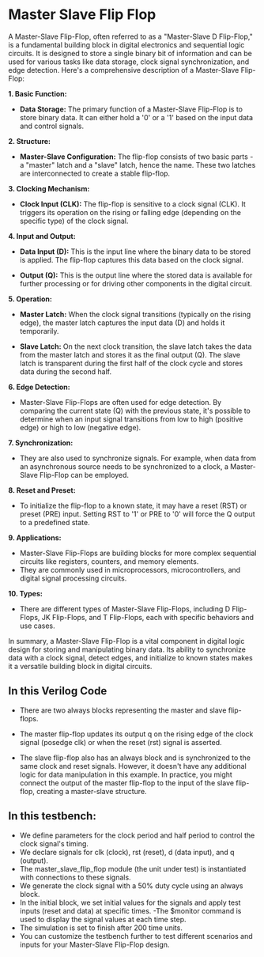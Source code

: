 # Master Slave Flip Flop
A Master-Slave Flip-Flop, often referred to as a "Master-Slave D Flip-Flop," is a fundamental building block in digital electronics and sequential logic circuits. It is designed to store a single binary bit of information and can be used for various tasks like data storage, clock signal synchronization, and edge detection. Here's a comprehensive description of a Master-Slave Flip-Flop:

**1. Basic Function:**
   - **Data Storage:** The primary function of a Master-Slave Flip-Flop is to store binary data. It can either hold a '0' or a '1' based on the input data and control signals.

**2. Structure:**
   - **Master-Slave Configuration:** The flip-flop consists of two basic parts - a "master" latch and a "slave" latch, hence the name. These two latches are interconnected to create a stable flip-flop.

**3. Clocking Mechanism:**
   - **Clock Input (CLK):** The flip-flop is sensitive to a clock signal (CLK). It triggers its operation on the rising or falling edge (depending on the specific type) of the clock signal.

**4. Input and Output:**
   - **Data Input (D):** This is the input line where the binary data to be stored is applied. The flip-flop captures this data based on the clock signal.

   - **Output (Q):** This is the output line where the stored data is available for further processing or for driving other components in the digital circuit.

**5. Operation:**
   - **Master Latch:** When the clock signal transitions (typically on the rising edge), the master latch captures the input data (D) and holds it temporarily.

   - **Slave Latch:** On the next clock transition, the slave latch takes the data from the master latch and stores it as the final output (Q). The slave latch is transparent during the first half of the clock cycle and stores data during the second half.

**6. Edge Detection:**
   - Master-Slave Flip-Flops are often used for edge detection. By comparing the current state (Q) with the previous state, it's possible to determine when an input signal transitions from low to high (positive edge) or high to low (negative edge).

**7. Synchronization:**
   - They are also used to synchronize signals. For example, when data from an asynchronous source needs to be synchronized to a clock, a Master-Slave Flip-Flop can be employed.

**8. Reset and Preset:**
   - To initialize the flip-flop to a known state, it may have a reset (RST) or preset (PRE) input. Setting RST to '1' or PRE to '0' will force the Q output to a predefined state.

**9. Applications:**
   - Master-Slave Flip-Flops are building blocks for more complex sequential circuits like registers, counters, and memory elements.
   - They are commonly used in microprocessors, microcontrollers, and digital signal processing circuits.

**10. Types:**
   - There are different types of Master-Slave Flip-Flops, including D Flip-Flops, JK Flip-Flops, and T Flip-Flops, each with specific behaviors and use cases.

In summary, a Master-Slave Flip-Flop is a vital component in digital logic design for storing and manipulating binary data. Its ability to synchronize data with a clock signal, detect edges, and initialize to known states makes it a versatile building block in digital circuits.

## In this Verilog Code
- There are two always blocks representing the master and slave flip-flops.

- The master flip-flop updates its output q on the rising edge of the clock signal (posedge clk) or when the reset (rst) signal is asserted.

- The slave flip-flop also has an always block and is synchronized to the same clock and reset signals. However, it doesn't have any additional logic for data manipulation in this example. In practice, you might connect the output of the master flip-flop to the input of the slave flip-flop, creating a master-slave structure.

## In this testbench:

- We define parameters for the clock period and half period to control the clock signal's timing.
- We declare signals for clk (clock), rst (reset), d (data input), and q (output).
- The master_slave_flip_flop module (the unit under test) is instantiated with connections to these signals.
- We generate the clock signal with a 50% duty cycle using an always block.
- In the initial block, we set initial values for the signals and apply test inputs (reset and data) at specific times.
-The $monitor command is used to display the signal values at each time step.
- The simulation is set to finish after 200 time units.
- You can customize the testbench further to test different scenarios and inputs for your Master-Slave Flip-Flop design.
